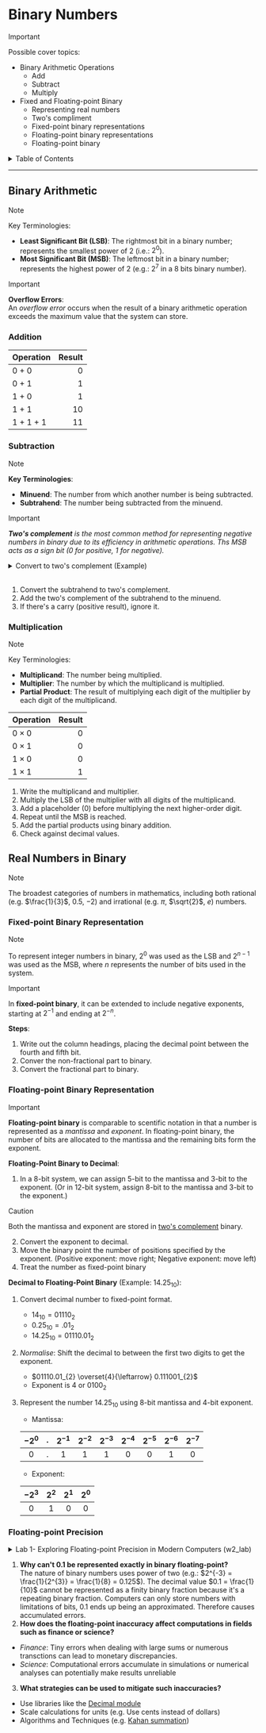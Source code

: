 # Binary Numbers

> [!IMPORTANT]
> Possible cover topics:
> - Binary Arithmetic Operations
>   - Add
>   - Subtract
>   - Multiply
> - Fixed and Floating-point Binary
>   - Representing real numbers
>   - Two's compliment
>   - Fixed-point binary representations
>   - Floating-point binary representations
>   - Floating-point binary

<details>

<summary>Table of Contents</summary>

1. [Binary Arithmetic](#binary-arithmetic)
    - [Addition](#addition)
    - [Subtraction](#subtraction)
    - [Multiplication](#multiplication)
2. [Real Numbers in Binary](#real-numbers-in-binary)
    - [Fixed-point Binary Representation](#fixed-point-binary-representation)
    - [Floating-point Binary Representation](#floating-point-binary-representation)
    - [Floating-point Precision](#floating-point-precision)

</details>

***

## Binary Arithmetic

> [!NOTE]
> Key Terminologies:
> - **Least Significant Bit (LSB)**: The rightmost bit in a binary number; represents the smallest power of 2 (i.e.: $2^{0}$).
> - **Most Significant Bit (MSB)**: The leftmost bit in a binary number; represents the highest power of 2 (e.g.: $2^{7}$ in a 8 bits binary number).

> [!IMPORTANT]
> **Overflow Errors**:<br />
> An *overflow error* occurs when the result of a binary arithmetic operation exceeds the maximum value that the system can store.

### Addition

| Operation | Result |
| --------- | -----: |
| 0 + 0     | 0      |
| 0 + 1     | 1      |
| 1 + 0     | 1      |
| 1 + 1     | 10     |
| 1 + 1 + 1 | 11     |

### Subtraction

> [!NOTE]
> **Key Terminologies**:
> - **Minuend**: The number from which another number is being subtracted.
> - **Subtrahend**: The number being subtracted from the minuend.

> [!IMPORTANT]
> ***Two's complement** is the most common method for representing negative numbers in binary due to its efficiency in arithmetic operations. Ths MSB acts as a sign bit (0 for positive, 1 for negative).*<br />
> <details>
> 
> <summary>Convert to two's complement (Example)</summary>
> 
> 1. Absolute value in binary ($100_{10} = 01100100_{2}$)
> 2. Invert the bits except the first $1$ from the LSB ($01100100_{2} \to 10011100_{2}$)
> 
> </details>

<br />

1. Convert the subtrahend to two's complement.
2. Add the two's complement of the subtrahend to the minuend.
3. If there's a carry (positive result), ignore it.

### Multiplication

> [!NOTE]
> Key Terminologies:
> - **Multiplicand**: The number being multiplied.
> - **Multiplier**: The number by which the multiplicand is multiplied.
> - **Partial Product**: The result of multiplying each digit of the multiplier by each digit of the multiplicand.

| Operation    | Result |
| ------------ | -----: |
| $0 \times 0$ | 0      |
| $0 \times 1$ | 0      |
| $1 \times 0$ | 0      |
| $1 \times 1$ | 1      |

1. Write the multiplicand and multiplier.
2. Multiply the LSB of the multiplier with all digits of the multiplicand.
3. Add a placeholder (0) before multiplying the next higher-order digit.
4. Repeat until the MSB is reached.
5. Add the partial products using binary addition.
6. Check against decimal values.

## Real Numbers in Binary

> [!NOTE]
> The broadest categories of numbers in mathematics, including both rational (e.g. $\frac{1}{3}$, $0.5$, $-2$) and irrational (e.g. $\pi$, $\sqrt{2}$, $e$) numbers.

### Fixed-point Binary Representation

> [!NOTE]
> To represent integer numbers in binary, $2^{0}$ was used as the LSB and $2^{n - 1}$ was used as the MSB, where $n$ represents the number of bits used in the system.

> [!IMPORTANT]
> In **fixed-point binary**, it can be extended to include negative exponents, starting at $2^{-1}$ and ending at $2^{-n}$.

**Steps**:<br />
1. Write out the column headings, placing the decimal point between the fourth and fifth bit.
2. Conver the non-fractional part to binary.
3. Convert the fractional part to binary.

### Floating-point Binary Representation

> [!IMPORTANT]
> **Floating-point binary** is comparable to scentific notation in that a number is represented as a *mantissa* and *exponent*. In floating-point binary, the number of bits are allocated to the mantissa and the remaining bits form the exponent.

**Floating-Point Binary to Decimal**:<br />
1. In a 8-bit system, we can assign 5-bit to the mantissa and 3-bit to the exponent. (Or in 12-bit system, assign 8-bit to the mantissa and 3-bit to the exponent.)

> [!CAUTION]
> Both the mantissa and exponent are stored in <ins>two's complement</ins> binary.

2. Convert the exponent to decimal.
3. Move the binary point the number of positions specified by the exponent. (Positive exponent: move right; Negative exponent: move left)
4. Treat the number as fixed-point binary

**Decimal to Floating-Point Binary** (Example: $14.25_{10}$):

1. Convert decimal number to fixed-point format.
    - $14_{10} = 01110_{2}$
    - $0.25_{10} = .01_{2}$
    - $14.25_{10} = 01110.01_{2}$
2. *Normalise*: Shift the decimal to between the first two digits to get the exponent.
    - $01110.01_{2} \overset{4}{\leftarrow} 0.111001_{2}$
    - Exponent is $4$ or $0100_{2}$
3. Represent the number $14.25_{10}$ using 8-bit mantissa and 4-bit exponent.
    - Mantissa:<br />

    | $-2^{0}$ |  .  | $2^{-1}$ | $2^{-2}$ | $2^{-3}$ | $2^{-4}$ | $2^{-5}$ | $2^{-6}$ | $2^{-7}$ |
    | :------: | :-: | :------: | :------: | :------: | :------: | :------: | :------: | :------: |
    | 0        | .   | 1        | 1        | 1        | 0        | 0        | 1        | 0        |

    - Exponent:<br />

    | $-2^{3}$ | $2^{2}$ | $2^{1}$ | $2^{0}$ |
    | :------: | :-----: | :-----: | :-----: |
    | 0        | 1       | 0       | 0       |

### Floating-point Precision

<details>

<summary>Lab 1- Exploring Floating-point Precision in Modern Computers (w2_lab)</summary>

#### Observing Floating-point Representation

```python
print(0.1 * 10)
```
> *Output*: `1.0`

```python
print(0.1 + 0.1 + 0.1 + 0.1 + 0.1 + 0.1 + 0.1 + 0.1 + 0.1 + 0.1)
```
> *Output*: `0.9999999999999999`

```python
print(f"{0.1:.56f}")
```
> *Output*: `0.10000000000000000555111512312578270211815834045410156250`

#### Accumulating Errors

```python
result = 0

# use a for loop to iterate 100 times
for i in range(100):
    # Add 0.1 to result
    result += 0.1
    
# Output results and compare result with 10
expected_result = 0.1 * 100
print(f"result = \t{result}\nexpected result = \t{expected_result}")

# Calculate the error
error = expected_result - result
print(f"error = {error}")
```
> *Output*:<br />
> `result = 	9.99999999999998`<br />
> `expected result = 	10.0`<br />
> `error = 1.9539925233402755e-14`

```python
result = 0

for i in range(1000):
    result += 0.1
    
expected_result = 0.1 * 1000

print(f"result = \t{result}\nexpected result = \t{expected_result}")

error = expected_result - result
print(f"error = {error}")
```
> *Output*:<br />
> `result = 	99.9999999999986`<br />
> `expected result = 	100.0`<br />
> `error = 1.4068746168049984e-12`

</details>

1. **Why can't $0.1$ be represented exactly in binary floating-point?** <br />The nature of binary numbers uses power of two (e.g.: $2^{-3} = \frac{1}{2^{3}} = \frac{1}{8} = 0.125$). The decimal value $0.1 = \frac{1}{10}$ cannot be represented as a finity binary fraction because it's a repeating binary fraction. Computers can only store numbers with limitations of bits, $0.1$ ends up being an approximated. Therefore causes accumulated errors.
2. **How does the floating-point inaccuracy affect computations in fields such as finance or science?**
- *Finance*: Tiny errors when dealing with large sums or numerous transctions can lead to monetary discrepancies.
- *Science*: Computational errors accumulate in simulations or numerical analyses can potentially make results unreliable
3. **What strategies can be used to mitigate such inaccuracies?** <br />
- Use libraries like the [Decimal module](https://docs.python.org/3/library/decimal.html)
- Scale calculations for units (e.g. Use cents instead of dollars)
- Algorithms and Techniques (e.g. [Kahan summation](https://www.geeksforgeeks.org/kahan-summation-algorithm/))

